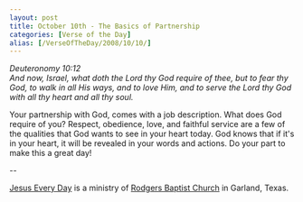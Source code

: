 ```yaml
---
layout: post
title: October 10th - The Basics of Partnership
categories: [Verse of the Day]
alias: [/VerseOfTheDay/2008/10/10/]
---
```


_Deuteronomy 10:12  
And now, Israel, what doth the Lord thy God require of thee, but to
fear thy God, to walk in all His ways, and to love Him, and to serve
the Lord thy God with all thy heart and all thy soul._

Your partnership with God, comes with a job description. What does
God require of you? Respect, obedience, love, and faithful service
are a few of the qualities that God wants to see in your heart today.
God knows that if it's in your heart, it will be revealed in your
words and actions. Do your part to make this a great day!

 --

<a href=http://jesuseveryday.net>Jesus Every Day</a> is a ministry of <a href=http://rodgersbaptist.net>Rodgers Baptist Church</a> in Garland, Texas.
